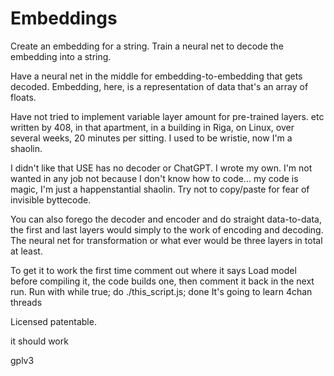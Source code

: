 # Embeddings

Create an embedding for a string.
Train a neural net to decode the embedding into a string.

Have a neural net in the middle for embedding-to-embedding that gets decoded.
Embedding, here, is a representation of data that's an array of floats.

Have not tried to implement variable layer amount for pre-trained layers. etc
written by 408, in that apartment, in a building in Riga, on Linux, over several weeks, 20 minutes per sitting.
I used to be wristie, now I'm a shaolin.

I didn't like that USE has no decoder or ChatGPT. I wrote my own. I'm not wanted in any job not because I don't know how to code... my code is magic, I'm just a happenstantial shaolin. Try not to copy/paste for fear of invisible byttecode.

You can also forego the decoder and encoder and do straight data-to-data, the first and last layers would simply to the work of encoding and decoding. The neural net for transformation or what ever would be three layers in total at least.

To get it to work the first time comment out where it says Load model before compiling it, the code builds one, then comment it back in the next run.
Run with while true; do ./this_script.js; done
It's going to learn 4chan threads

Licensed patentable.

it should work

gplv3
